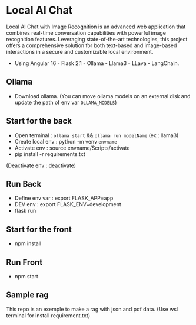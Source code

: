 
# Local AI Chat
Local AI Chat with Image Recognition is an advanced web application that combines real-time conversation capabilities with powerful image recognition features. Leveraging state-of-the-art technologies, this project offers a comprehensive solution for both text-based and image-based interactions in a secure and customizable local environment.

- Using Angular 16 - Flask 2.1 - Ollama  - Llama3 - LLava - LangChain. 

## Ollama
- Download ollama.
(You can move ollama models on an external disk and update the path of env var `OLLAMA_MODELS`)
## Start for the back
- Open terminal : `ollama start` && `ollama run modelName` (ex : llama3)
- Create local env : python -m venv `envname`
- Activate env : source envname/Scripts/activate
- pip install -r requirements.txt

(Deactivate env : deactivate)


## Run Back
- Define env var :  export FLASK_APP=app
- DEV env : export FLASK_ENV=development
- flask run

## Start for the front
- npm install

## Run Front
- npm start

## Sample rag
This repo is an exemple to make a rag with json and pdf data.
(Use wsl terminal for install requirement.txt)
